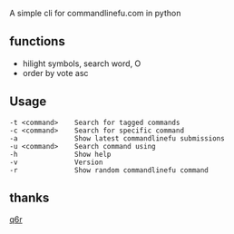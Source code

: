 A simple cli for commandlinefu.com in pythonfunctions---- + hilight symbols, search word, O + order by vote ascUsage---->    -t <command>	Search for tagged commands    -c <command>	Search for specific command    -a		        Show latest commandlinefu submissions    -u <command>	Search command using     -h		        Show help    -v		        Version    -r		        Show random commandlinefu command## thanks[q6r](https://github.com/q6r/commandlinefu-cli)